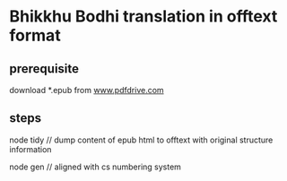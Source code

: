 # Bhikkhu Bodhi translation in offtext format

## prerequisite
download *.epub from www.pdfdrive.com

## steps
  node tidy    // dump content of epub html to offtext with original structure information

  node gen     // aligned with cs numbering system